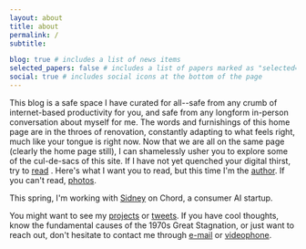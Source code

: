 ```yaml
---
layout: about
title: about
permalink: /
subtitle:

blog: true # includes a list of news items
selected_papers: false # includes a list of papers marked as "selected={true}"
social: true # includes social icons at the bottom of the page
---
```


This blog is a safe space I have curated for all--safe from any crumb of internet-based productivity for you, and safe from any longform in-person conversation about myself for me. The words and furnishings of this home page are in the throes of renovation, constantly adapting to what feels right, much like your tongue is right now. Now that we are all on the same page (clearly the home page still), I can shamelessly usher you to explore some of the cul-de-sacs of this site. If I have not yet quenched your digital thirst, try to [read](/reads) . Here's what I want you to read, but this time I'm the [author](/blog/). If you can't read, [photos](https://www.icloud.com/sharedalbum/#B0iJtdOXmkYghC).

This spring, I'm working with [Sidney](https://shough.me) on Chord, a consumer AI startup.

You might want to see my [projects](https://github.com/kliu128) or
[tweets](https://twitter.com/kliu128). If you have cool thoughts, know the fundamental causes of the 1970s Great Stagnation, or just want to reach out, don't hesitate to contact me through
[e-mail](mailto:kevin@kliu.io) or [videophone](https://calendly.com/kliu128).
